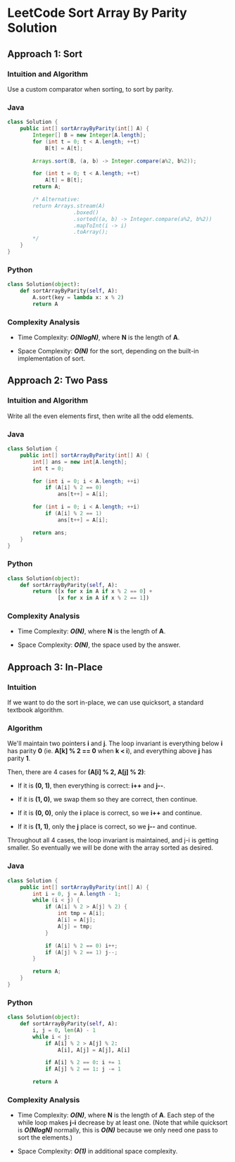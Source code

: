 # LeetCode Sort Array By Parity Solution
## Approach 1: Sort
### Intuition and Algorithm

Use a custom comparator when sorting, to sort by parity.

### Java
```java
class Solution {
    public int[] sortArrayByParity(int[] A) {
        Integer[] B = new Integer[A.length];
        for (int t = 0; t < A.length; ++t)
            B[t] = A[t];

        Arrays.sort(B, (a, b) -> Integer.compare(a%2, b%2));

        for (int t = 0; t < A.length; ++t)
            A[t] = B[t];
        return A;

        /* Alternative:
        return Arrays.stream(A)
                     .boxed()
                     .sorted((a, b) -> Integer.compare(a%2, b%2))
                     .mapToInt(i -> i)
                     .toArray();
        */
    }
}
```

### Python
```python
class Solution(object):
    def sortArrayByParity(self, A):
        A.sort(key = lambda x: x % 2)
        return A
```

### Complexity Analysis

* Time Complexity: ***O(NlogN)***, where **N** is the length of **A**.

* Space Complexity: ***O(N)*** for the sort, depending on the built-in implementation of sort.

## Approach 2: Two Pass
### Intuition and Algorithm

Write all the even elements first, then write all the odd elements.

### Java
```java
class Solution {
    public int[] sortArrayByParity(int[] A) {
        int[] ans = new int[A.length];
        int t = 0;

        for (int i = 0; i < A.length; ++i)
            if (A[i] % 2 == 0)
                ans[t++] = A[i];

        for (int i = 0; i < A.length; ++i)
            if (A[i] % 2 == 1)
                ans[t++] = A[i];

        return ans;
    }
}
```

### Python
```python
class Solution(object):
    def sortArrayByParity(self, A):
        return ([x for x in A if x % 2 == 0] +
                [x for x in A if x % 2 == 1])
```

### Complexity Analysis

* Time Complexity: ***O(N)***, where **N** is the length of **A**.

* Space Complexity: ***O(N)***, the space used by the answer.

## Approach 3: In-Place
### Intuition

If we want to do the sort in-place, we can use quicksort, a standard textbook algorithm.

### Algorithm

We'll maintain two pointers **i** and **j**. The loop invariant is everything below **i** has parity **0** (ie. **A[k] % 2 == 0** when **k < i**), and everything above **j** has parity **1**.

Then, there are 4 cases for **(A[i] % 2, A[j] % 2)**:

* If it is **(0, 1)**, then everything is correct: **i++** and **j--**.

* If it is **(1, 0)**, we swap them so they are correct, then continue.

* If it is **(0, 0)**, only the **i** place is correct, so we **i++** and continue.

* If it is **(1, 1)**, only the **j** place is correct, so we **j--** and continue.

Throughout all 4 cases, the loop invariant is maintained, and j-i is getting smaller. So eventually we will be done with the array sorted as desired.

### Java
```java
class Solution {
    public int[] sortArrayByParity(int[] A) {
        int i = 0, j = A.length - 1;
        while (i < j) {
            if (A[i] % 2 > A[j] % 2) {
                int tmp = A[i];
                A[i] = A[j];
                A[j] = tmp;
            }

            if (A[i] % 2 == 0) i++;
            if (A[j] % 2 == 1) j--;
        }

        return A;
    }
}
```

### Python
```python
class Solution(object):
    def sortArrayByParity(self, A):
        i, j = 0, len(A) - 1
        while i < j:
            if A[i] % 2 > A[j] % 2:
                A[i], A[j] = A[j], A[i]

            if A[i] % 2 == 0: i += 1
            if A[j] % 2 == 1: j -= 1

        return A
```

### Complexity Analysis
* Time Complexity: ***O(N)***, where **N** is the length of **A**. Each step of the while loop makes **j-i** decrease by at least one. (Note that while quicksort is ***O(NlogN)*** normally, this is ***O(N)*** because we only need one pass to sort the elements.)


* Space Complexity: ***O(1)*** in additional space complexity.